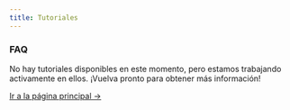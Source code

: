 ```yaml
---
title: Tutoriales
---
```



<div class="card">
  <h3>FAQ</h3>
  <p>No hay tutoriales disponibles en este momento, pero estamos trabajando activamente en ellos. ¡Vuelva pronto para obtener más información!</p>
  <a href="../" class="card-link">Ir a la página principal &rarr;</a>
</div>
